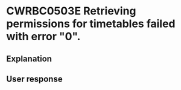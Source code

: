 # CWRBC0503E Retrieving permissions for timetables failed with error "0".

## Explanation

## User response